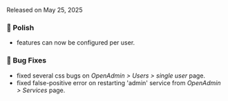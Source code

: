 Released on May 25, 2025

### 💅 Polish
- features can now be configured per user.

### 🐛 Bug Fixes
- fixed several css bugs on *OpenAdmin > Users > single user* page.
- fixed false-positive error on restarting 'admin' service from  *OpenAdmin > Services* page.

